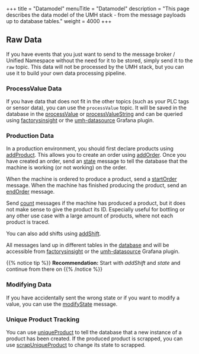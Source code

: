 +++
title = "Datamodel"
menuTitle = "Datamodel"
description = "This page describes the data model of the UMH stack - from the message payloads up to database tables."
weight = 4000
+++

## Raw Data

If you have events that you just want to send to the message broker / Unified Namespace without the need for it to be stored, simply send it to the `raw` topic.
This data will not be processed by the UMH stack, but you can use it to build your own data processing pipeline.

### ProcessValue Data

If you have data that does not fit in the other topics (such as your PLC tags or sensor data), you can use the `processValue` topic. It will be saved in the database in the [processValue](/docs/architecture/datamodel/database/processvaluetable/) or [processValueString](/docs/architecture/datamodel/database/processvaluestringtable/) and can be queried using [factorysinsight](/docs/architecture/microservices/core/factoryinsight/) or the [umh-datasource](/docs/architecture/microservices/grafana-plugins/umh-datasource/) Grafana plugin.

### Production Data

In a production environment, you should first declare products using [addProduct](/docs/architecture/datamodel/messages/addproduct).
This allows you to create an order using [addOrder](/docs/architecture/datamodel/messages/addorder). Once you have created an order, 
send an [state](/docs/architecture/datamodel/messages/state) message to tell the database that the machine is working (or not working) on the order. 

When the machine is ordered to produce a product, send a [startOrder](/docs/architecture/datamodel/messages/startorder) message.
When the machine has finished producing the product, send an [endOrder](/docs/architecture/datamodel/messages/endorder) message.

Send [count](/docs/architecture/datamodel/messages/count) messages if the machine has produced a product, but it does not make sense to give the product its ID. Especially useful for bottling or any other use case with a large amount of products, where not each product is traced. 

You can also add shifts using [addShift](/docs/architecture/datamodel/messages/addshift).

All messages land up in different tables in the [database](/docs/architecture/datamodel/database/) and will be accessible from [factorysinsight](/docs/architecture/microservices/core/factoryinsight/) or the [umh-datasource](/docs/architecture/microservices/grafana-plugins/umh-datasource/) Grafana plugin.

{{% notice tip %}}
**Recommendation:** Start with *addShift* and *state* and continue from there on
{{% /notice %}}

### Modifying Data

If you have accidentally sent the wrong state or if you want to modify a value, you can use the [modifyState](/docs/architecture/datamodel/messages/modifystate) message.

### Unique Product Tracking

You can use [uniqueProduct](/docs/architecture/datamodel/messages/uniqueproduct) to tell the database that a new instance of a product has been created.
If the produced product is scrapped, you can use [scrapUniqueProduct](/docs/architecture/datamodel/messages/scrapuniqueproduct/) to change its state to scrapped.

